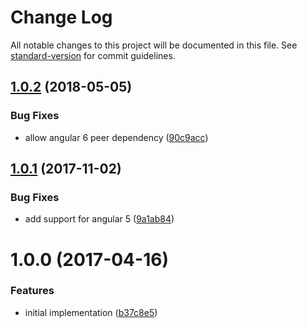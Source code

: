 # Change Log

All notable changes to this project will be documented in this file. See [standard-version](https://github.com/conventional-changelog/standard-version) for commit guidelines.

<a name="1.0.2"></a>
## [1.0.2](https://github.com/mattlewis92/angular-async-tracker/compare/v1.0.1...v1.0.2) (2018-05-05)


### Bug Fixes

* allow angular 6 peer dependency ([90c9acc](https://github.com/mattlewis92/angular-async-tracker/commit/90c9acc))



<a name="1.0.1"></a>
## [1.0.1](https://github.com/mattlewis92/angular-async-tracker/compare/v1.0.0...v1.0.1) (2017-11-02)


### Bug Fixes

* add support for angular 5 ([9a1ab84](https://github.com/mattlewis92/angular-async-tracker/commit/9a1ab84))



<a name="1.0.0"></a>
# 1.0.0 (2017-04-16)


### Features

* initial implementation ([b37c8e5](https://github.com/mattlewis92/angular-async-tracker/commit/b37c8e5))
